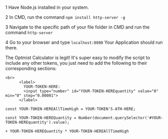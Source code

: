 
1 Have Node.js installed in your system.

2 In CMD, run the command ```npm install http-server -g```

3 Navigate to the specific path of your file folder in CMD and run the command ```http-server```

4 Go to your browser and type ```localhost:8080``` Your Application should run there.


The Optmist Calculator is legit! It's super easy to modify the script to include any other tokens, you just need to add the following to their corresponding sections:

```
<br>
      <label>
        YOUR-TOKEN-HERE:
        <input type="number" id="YOUR-TOKEN-HEREquantity" value="0" min="0" step="0.00001">
      </label>
```
```
const YOUR-TOKEN-HEREAllTimeHigh = YOUR-TOKEN'S-ATH-HERE;
```
```
const YOUR-TOKEN-HEREQuantity = Number(document.querySelector('#YOUR-TOKEN-HEREquantity').value);
```
```
+ YOUR-TOKEN-HEREQuantity * YOUR-TOKEN-HEREAllTimeHigh
```

